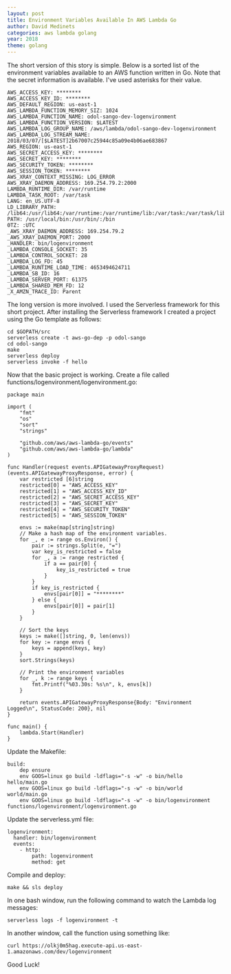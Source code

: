 ```yaml
---
layout: post
title: Environment Variables Available In AWS Lambda Go
author: David Medinets
categories: aws lambda golang
year: 2018
theme: golang
---
```


The short version of this story is simple. Below is a sorted list of the
environment variables available to an AWS function written in Go. Note that
the secret information is available. I've used asterisks for their value.

```
AWS_ACCESS_KEY: ********
AWS_ACCESS_KEY_ID: ********
AWS_DEFAULT_REGION: us-east-1
AWS_LAMBDA_FUNCTION_MEMORY_SIZ: 1024
AWS_LAMBDA_FUNCTION_NAME: odol-sango-dev-logenvironment
AWS_LAMBDA_FUNCTION_VERSION: $LATEST
AWS_LAMBDA_LOG_GROUP_NAME: /aws/lambda/odol-sango-dev-logenvironment
AWS_LAMBDA_LOG_STREAM_NAME: 2018/03/07/[$LATEST]2b67007c25944c85a09e4b06ae683867
AWS_REGION: us-east-1
AWS_SECRET_ACCESS_KEY: ********
AWS_SECRET_KEY: ********
AWS_SECURITY_TOKEN: ********
AWS_SESSION_TOKEN: ********
AWS_XRAY_CONTEXT_MISSING: LOG_ERROR
AWS_XRAY_DAEMON_ADDRESS: 169.254.79.2:2000
LAMBDA_RUNTIME_DIR: /var/runtime
LAMBDA_TASK_ROOT: /var/task
LANG: en_US.UTF-8
LD_LIBRARY_PATH: /lib64:/usr/lib64:/var/runtime:/var/runtime/lib:/var/task:/var/task/lib
PATH: /usr/local/bin:/usr/bin/:/bin
0TZ: :UTC
_AWS_XRAY_DAEMON_ADDRESS: 169.254.79.2
_AWS_XRAY_DAEMON_PORT: 2000
_HANDLER: bin/logenvironment
_LAMBDA_CONSOLE_SOCKET: 35
_LAMBDA_CONTROL_SOCKET: 28
_LAMBDA_LOG_FD: 45
_LAMBDA_RUNTIME_LOAD_TIME: 4653494624711
_LAMBDA_SB_ID: 16
_LAMBDA_SERVER_PORT: 61375
_LAMBDA_SHARED_MEM_FD: 12
_X_AMZN_TRACE_ID: Parent
```

The long version is more involved. I used the Serverless framework for this short
project. After installing the Serverless framework I created a project using the
Go template as follows:

```
cd $GOPATH/src
serverless create -t aws-go-dep -p odol-sango
cd odol-sango
make
serverless deploy
serverless invoke -f hello
```

Now that the basic project is working. Create a file called functions/logenvironment/logenvironment.go:

```
package main

import (
	"fmt"
	"os"
	"sort"
	"strings"

	"github.com/aws/aws-lambda-go/events"
	"github.com/aws/aws-lambda-go/lambda"
)

func Handler(request events.APIGatewayProxyRequest) (events.APIGatewayProxyResponse, error) {
	var restricted [6]string
	restricted[0] = "AWS_ACCESS_KEY"
	restricted[1] = "AWS_ACCESS_KEY_ID"
	restricted[2] = "AWS_SECRET_ACCESS_KEY"
	restricted[3] = "AWS_SECRET_KEY"
	restricted[4] = "AWS_SECURITY_TOKEN"
	restricted[5] = "AWS_SESSION_TOKEN"

	envs := make(map[string]string)
	// Make a hash map of the environment variables.
	for _, e := range os.Environ() {
		pair := strings.Split(e, "=")
		var key_is_restricted = false
		for _, a := range restricted {
			if a == pair[0] {
				key_is_restricted = true
			}
		}
		if key_is_restricted {
			envs[pair[0]] = "********"
		} else {
			envs[pair[0]] = pair[1]
		}
	}

	// Sort the keys
	keys := make([]string, 0, len(envs))
	for key := range envs {
		keys = append(keys, key)
	}
	sort.Strings(keys)

	// Print the environment variables
	for _, k := range keys {
		fmt.Printf("%03.30s: %s\n", k, envs[k])
	}

	return events.APIGatewayProxyResponse{Body: "Environment Logged\n", StatusCode: 200}, nil
}

func main() {
	lambda.Start(Handler)
}
```

Update the Makefile:

```
build:
	dep ensure
	env GOOS=linux go build -ldflags="-s -w" -o bin/hello hello/main.go
	env GOOS=linux go build -ldflags="-s -w" -o bin/world world/main.go
	env GOOS=linux go build -ldflags="-s -w" -o bin/logenvironment functions/logenvironment/logenvironment.go
```

Update the serverless.yml file:

```
logenvironment:
  handler: bin/logenvironment
  events:
    - http:
        path: logenvironment
        method: get
```

Compile and deploy:

```
make && sls deploy
```

In one bash window, run the following command to watch the Lambda log messages:

```
serverless logs -f logenvironment -t
```

In another window, call the function using something like:

```
curl https://olkj0m5hag.execute-api.us-east-1.amazonaws.com/dev/logenvironment
```

Good Luck!
